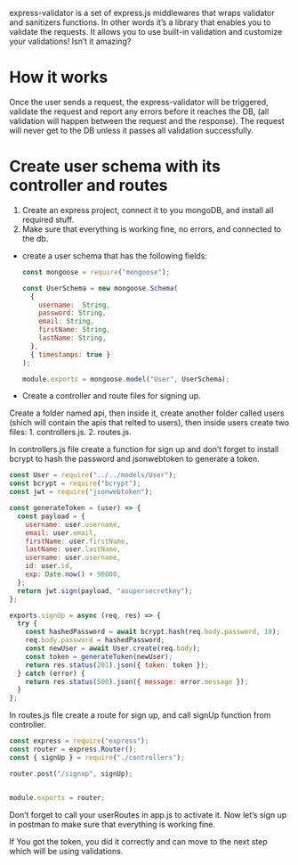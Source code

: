 express-validator is a set of express.js middlewares that wraps validator and sanitizers functions.
In other words it’s a library that enables you to validate the requests. It allows you to use built-in validation and customize your validations! 
Isn’t it amazing? 


# How it works

Once the user sends a request, the express-validator will be triggered, validate the request and report any errors before it reaches the DB, (all validation will happen between the request and the response). The request will never get to the DB unless it passes all validation successfully.

# Create user schema with its controller and routes
 
 1. Create an express project, connect it to you mongoDB, and install all required stuff.
 2. Make sure that everything is working fine, no errors, and connected to the db.
 
 - create a user schema that has the following fields:


    ```js
    const mongoose = require("mongoose");

    const UserSchema = new mongoose.Schema(
      {
        username:  String,
        password: String,
        email: String,
        firstName: String,
        lastName: String,
      },
      { timestamps: true }
    );

    module.exports = mongoose.model("User", UserSchema);
    ```
  - Create a controller and route files for signing up.

Create a folder named api, then inside it, create another folder called users (shich will contain the apis that relted to users), then inside users create two files:
      1. controllers.js.
      2. routes.js.
 
In controllers.js file create a function for sign up and don’t forget to install bcrypt to hash the password and jsonwebtoken to generate a token.

```js
const User = require("../../models/User");
const bcrypt = require("bcrypt");
const jwt = require("jsonwebtoken");

const generateToken = (user) => {
  const payload = {
    username: user.username,
    email: user.email,
    firstName: user.firstName,
    lastName: user.lastName,
    username: user.username,
    id: user.id,
    exp: Date.now() + 90000,
  };
  return jwt.sign(payload, "asupersecretkey");
};

exports.signUp = async (req, res) => {
  try {
    const hashedPassword = await bcrypt.hash(req.body.password, 10);
    req.body.password = hashedPassword;
    const newUser = await User.create(req.body);
    const token = generateToken(newUser);
    return res.status(201).json({ token: token });
  } catch (error) {
    return res.status(500).json({ message: error.message });
  }
};
```


In routes.js file create a route for sign up, and call signUp function from controller.

```js
const express = require("express");
const router = express.Router();
const { signUp } = require("./controllers");

router.post("/signup", signUp);


module.exports = router;
```

Don’t forget to call your userRoutes in app.js to activate it.
Now let’s sign up in postman to make sure that everything is working fine.

If You got the token, you did it correctly and can move to the next step which will be using validations.


